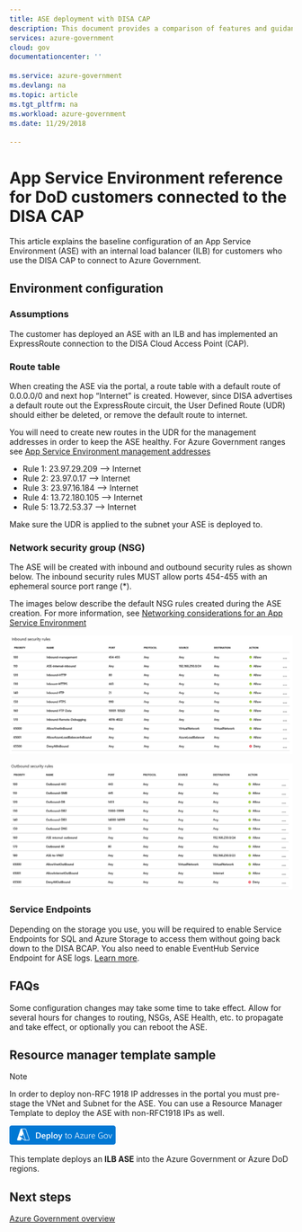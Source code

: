 ```yaml
---
title: ASE deployment with DISA CAP
description: This document provides a comparison of features and guidance on developing applications for Azure Government
services: azure-government
cloud: gov
documentationcenter: '' 

ms.service: azure-government
ms.devlang: na
ms.topic: article
ms.tgt_pltfrm: na
ms.workload: azure-government
ms.date: 11/29/2018

---
```


# App Service Environment reference for DoD customers connected to the DISA CAP

This article explains the baseline configuration of an App Service Environment (ASE) with an internal load balancer (ILB) for customers who use the DISA CAP to connect to Azure Government.

## Environment configuration

### Assumptions

The customer has deployed an ASE with an ILB and has implemented an ExpressRoute connection to the DISA Cloud Access Point (CAP).

### Route table

When creating the ASE via the portal, a route table with a default route of 0.0.0.0/0 and next hop “Internet” is created. 
However, since DISA advertises a default route out the ExpressRoute circuit, the User Defined Route (UDR) should either be deleted, or remove the default route to internet.  

You will need to create new routes in the UDR for the management addresses in order to keep the ASE healthy. For Azure Government ranges see [App Service Environment management addresses](https://docs.microsoft.com/azure/app-service/environment/management-addresses
)

* Rule 1: 23.97.29.209 --> Internet
* Rule 2: 23.97.0.17 --> Internet 
* Rule 3: 23.97.16.184 --> Internet 
* Rule 4: 13.72.180.105 --> Internet
* Rule 5: 13.72.53.37 --> Internet

Make sure the UDR is applied to the subnet your ASE is deployed to. 

### Network security group (NSG)

The ASE will be created with inbound and outbound security rules as shown below.  The inbound security rules MUST allow ports 454-455 with an ephemeral source port range (*).

The images below describe the default NSG rules created during the ASE creation.  For more information, see [Networking considerations for an App Service Environment](https://docs.microsoft.com/azure/app-service/environment/network-info#network-security-groups)

![Default inbound NSG security rules for an ILB ASE](media/documentation-government-ase-disacap-inbound-route-table.png)

![Default outbound NSG security rules for an ILB ASE](media/documentation-government-ase-disacap-outbound-route-table.png)

### Service Endpoints 

Depending on the storage you use, you will be required to enable Service Endpoints for SQL and Azure Storage to access them without going back down to the DISA BCAP. You also need to enable EventHub Service Endpoint for ASE logs. [Learn more](https://docs.microsoft.com/azure/app-service/environment/network-info#service-endpoints).

## FAQs

Some configuration changes may take some time to take effect.  Allow for several hours for changes to routing, NSGs, ASE Health, etc. to propagate and take effect, or optionally you can reboot the ASE. 

## Resource manager template sample

> [!NOTE]
> In order to deploy non-RFC 1918 IP addresses in the portal you must pre-stage the VNet and Subnet for the ASE. You can use a Resource Manager Template to deploy the ASE with non-RFC1918 IPs as well.
   
<a href="https://portal.azure.us/#create/Microsoft.Template/uri/https%3A%2F%2Fraw.githubusercontent.com%2FAzure%2Fazure-quickstart-templates%2Fmaster%2FApp-Service-Environment-AzFirewall%2Fazuredeploy.json" target="_blank">

<img src="https://raw.githubusercontent.com/Azure/azure-quickstart-templates/master/1-CONTRIBUTION-GUIDE/images/deploytoazuregov.png"/>
</a>

This template deploys an **ILB ASE** into the Azure Government or Azure DoD regions.

## Next steps
[Azure Government overview](documentation-government-welcome.md)
